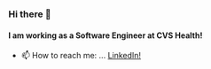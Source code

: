 ### Hi there 👋

#### I am working as a Software Engineer at CVS Health! 

- 📫 How to reach me: ... [LinkedIn!](https://www.linkedin.com/in/abby-henes-8312a2208/)

<!--
**dinowaffles/dinowaffles** is a ✨ _special_ ✨ repository because its `README.md` (this file) appears on your GitHub profile.

Here are some ideas to get you started:

- 🔭 I’m currently working on ...
- 🌱 I’m currently learning ...
- 👯 I’m looking to collaborate on ...
- 🤔 I’m looking for help with ...
- 💬 Ask me about ...
- 📫 How to reach me: ...
- 😄 Pronouns: ...
- ⚡ Fun fact: ...
-->
